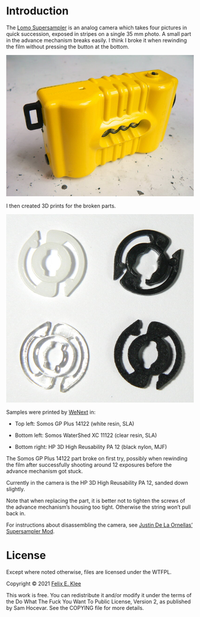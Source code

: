Introduction
============

The [Lomo Supersampler][1] is an analog camera which takes four
pictures in quick succession, exposed in stripes on a single 35 mm
photo. A small part in the advance mechanism breaks easily. I think I
broke it when rewinding the film without pressing the button at the
bottom.

![Photo of the camera](images/camera.jpg)

I then created 3D prints for the broken parts.

![Photo of the broken part and the 3D prints](images/parts.jpg)

Samples were printed by [WeNext][2] in:

  * Top left: Somos GP Plus 14122 (white resin, SLA)
  
  * Bottom left: Somos WaterShed XC 11122 (clear resin, SLA)
  
  * Bottom right: HP 3D High Reusability PA 12 (black nylon, MJF)
  
The Somos GP Plus 14122 part broke on first try, possibly when
rewinding the film after successfully shooting around 12 exposures
before the advance mechanism got stuck.

Currently in the camera is the HP 3D High Reusability PA 12, sanded
down slightly.

Note that when replacing the part, it is better not to tighten the
screws of the advance mechanism’s housing too tight. Otherwise the
string won’t pull back in.

For instructions about disassembling the camera, see [Justin De La
Ornellas’][3] [Supersampler Mod][4].


License
=======

Except where noted otherwise, files are licensed under the WTFPL.

Copyright © 2021 [Felix E. Klee](felix.klee@inka.de)

This work is free. You can redistribute it and/or modify it under the
terms of the Do What The Fuck You Want To Public License, Version 2,
as published by Sam Hocevar. See the COPYING file for more details.

[1]: https://microsites.lomography.com/supersampler/
[2]: https://www.wenext.hk/
[3]: https://live-fts.flickr.com/photos/ornellas/
[4]: https://live-fts.flickr.com/photos/ornellas/sets/72157625111029543/
